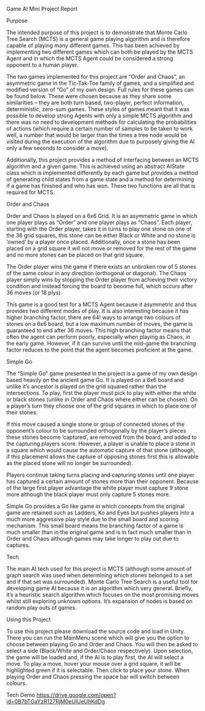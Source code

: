Game AI Mini Project Report

Purpose

The intended purpose of this project is to demonstrate that Monte Carlo Tree Search (MCTS) is a general game playing algorithm and is therefore capable of playing many different games. This has been achieved by implementing two different games which can both be played by the MCTS Agent and in which the MCTS Agent could be considered a strong opponent to a human player. 

The two games implemented for this project are “Order and Chaos”, an asymmetric game in the Tic-Tak-Toe family of games, and a simplified and modified version of “Go” of my own design. Full rules for these games can be found below.  These were chosen because as they share some similarities – they are both turn based, two-player, perfect information, deterministic, zero-sum games. These styles of games meant that it was possible to develop strong Agents with only a simple MCTS algorithm and there was no need to development methods for calculating the probabilities of actions (which require a certain number of samples to be taken to work well, a number that would be larger than the times a tree node would be visited during the execution of the algorithm due to purposely giving the AI only a few seconds to consider a move). 

Additionally, this project provides a method of interfacing between an MCTS algorithm and a given game. This is achieved using an abstract AIState class which is implemented differently by each game but provides a method of generating child states from a game state and a method for determining if a game has finished and who has won. These two functions are all that is required for MCTS.  

Order and Chaos

Order and Chaos is played on a 6x6 Grid. It is an asymmetric game in which one player plays as “Order” and one player plays as “Chaos”. Each player, starting with the Order player, takes it in turns to play one stone on one of the 36 grid squares, this stone can be either Black or White and no stone is ‘owned’ by a player once placed. Additionally, once a stone has been placed on a grid square it will not move or removed for the rest of the game and no more stones can be placed on that grid square. 

The Order player wins the game if there exists an unbroken row of 5 stones of the same colour in any direction (orthogonal or diagonal). The Chaos player simply wins by stopping the Order player from achieving their victory condition and instead forcing the board to become full, which occurs after 36 moves (or 18 plys). 

This game is a good test for a MCTS Agent because it asymmetric and thus provides two different modes of play. It is also interesting because it has higher branching factor, there are 64! ways to arrange two colours of stones on a 6x6 board, but a low maximum number of moves, the game is guaranteed to end after 36 moves. This high branching factor means that often the agent can perform poorly, especially when playing as Chaos, in the early game. However, if it can survive until the mid-game the branching factor reduces to the point that the agent becomes proficient at the game. 

Simple Go

The “Simple Go” game presented in the project is a game of my own design based heavily on the ancient game Go. It is played on a 6x6 board and unlike it’s ancestor is played on the grid squared rather than the intersections.  To play, first the player must pick to play with either the white or black stones (unlike in Order and Chaos where either can be chosen). On a player’s turn they choose one of the grid squares in which to place one of their stones. 

If this move caused a single stone or group of connected stones of the opponent’s colour to be surrounded orthogonally by the player’s pieces these stones become ‘captured’, are removed from the board, and added to the capturing players score. However, a player is unable to place a stone in a square which would cause the automatic capture of that stone (although, if this placement allows the capture of opposing stones first this is allowable as the placed stone will no longer be surrounded). 

Players continue taking turns placing and capturing stones until one player has captured a certain amount of stones more than their opponent. Because of the large first player advantage the white player must capture 9 stone more although the black player must only capture 5 stones more. 

Simple Go provides a Go like game in which concepts from the original game are retained such as Ladders, Ko and Eyes but pushes players into a much more aggressive play style due to the small board and scoring mechanism. This small board means the branching factor of a game is much smaller than in the original game and is in fact much smaller than in Order and Chaos although games may take longer to play out due to captures. 

Tech

The main AI tech used for this project is MCTS (although some amount of graph search was used when determining which stones belonged to a set and if that set was surrounded). Monte Carlo Tree Search is a useful tool for developing game AI because it is an algorithm which very general. Briefly, it’s a heuristic search algorithm which focuses on the most promising moves whilst still exploring unknown options. It’s expansion of nodes is based on random play outs of games. 
 

Using this Project

To use this project please download the source code and load in Unity. There you can run the MainMenu scene which will give you the option to choose between playing Go and Order and Chaos. You will then be asked to select a side (Black/White and Order/Chaos respectively). Upon selection, the game will be loaded and, if the AI is to play first, the AI will select a move. To play a move, hover your mouse over a grid square, it will be highlighted green if it is selectable. Then click to place your stone. When playing Order and Chaos pressing the space bar will switch between colours.

Tech Demo
https://drive.google.com/open?id=0B7bTGaYzR127RjM0eUlUeUhKdDg